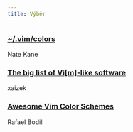 ```yaml
---
title: Výběr
---
```


### [~/.vim/colors](http://vimcolors.com/)
Nate Kane

### [The big list of Vi[m]-like software](https://xaizek.github.io/2016-08-13/big-list-of-vim-like-software/)
xaizek

### [Awesome Vim Color Schemes](https://github.com/rafi/awesome-vim-colorschemes)
Rafael Bodill
